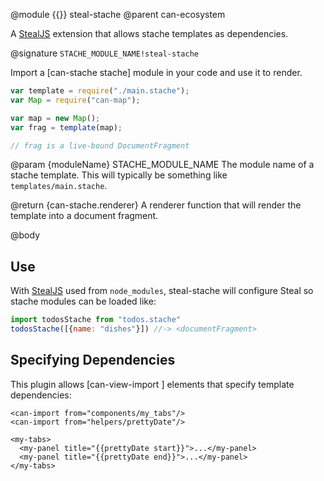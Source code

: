 @module {{}} steal-stache
@parent can-ecosystem

A [StealJS](http://stealjs.com) extension that allows stache templates as dependencies.

@signature `STACHE_MODULE_NAME!steal-stache`

Import a [can-stache stache] module in your code and use it to render.

```js
var template = require("./main.stache");
var Map = require("can-map");

var map = new Map();
var frag = template(map);

// frag is a live-bound DocumentFragment
```

  @param {moduleName} STACHE_MODULE_NAME The module name of a stache template. This
  will typically be something like `templates/main.stache`.

  @return {can-stache.renderer} A renderer function that will render the template into a document fragment.

@body

## Use

With [StealJS](http://stealjs.com) used from `node_modules`, steal-stache will configure Steal so stache modules can be loaded like:

```js
import todosStache from "todos.stache"
todosStache([{name: "dishes"}]) //-> <documentFragment>
```

## Specifying Dependencies

This plugin allows [can-view-import <can-import>] elements that specify 
template dependencies:


```
<can-import from="components/my_tabs"/>
<can-import from="helpers/prettyDate"/>

<my-tabs>
  <my-panel title="{{prettyDate start}}">...</my-panel>
  <my-panel title="{{prettyDate end}}">...</my-panel>
</my-tabs>
```
